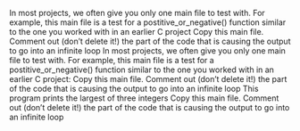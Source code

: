 In most projects, we often give you only one main file to test with. For example, this main file is a test for a postitive_or_negative() function similar to the one you worked with in an earlier C project
Copy this main file. Comment out (don’t delete it!) the part of the code that is causing the output to go into an infinite loop
In most projects, we often give you only one main file to test with. For example, this main file is a test for a postitive_or_negative() function similar to the one you worked with in an earlier C project:
Copy this main file. Comment out (don’t delete it!) the part of the code that is causing the output to go into an infinite loop
This program prints the largest of three integers
Copy this main file. Comment out (don’t delete it!) the part of the code that is causing the output to go into an infinite loop

